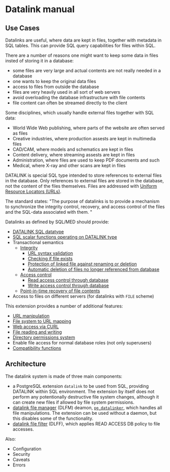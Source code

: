 Datalink manual
===============

Use Cases
---------

Datalinks are useful, where data are kept in files, together with metadata in SQL tables.
This can provide SQL query capabilities for files within SQL.

There are a number of reasons one might want to keep some data in files insted of storing it in a database:

- some files are very large and actual contents are not really needed in a database
- one wants to keep the original data files
- access to files from outside the database
- files are very heavily used in all sort of web servers
- avoid overloading the database infrastructure with file contents
- file content can often be streamed directly to the client

Some disciplines, which usually handle external files together with SQL data:

- World Wide Web publishing, where parts of the website are often served as files
- Creative industries, where production assests are kept in multimedia files
- CAD/CAM, where models and schematics are kept in files
- Content delivery, where streaming assests are kept in files
- Administration, where files are used to keep PDF documents and such
- Medical, where X-ray and other scans are kept in files

DATALINK is special SQL type intended to store references to external files in the database.
Only references to external files are stored in the database, not the content of the files themselves.
Files are addressed with [Uniform Resource Locators (URLs)](https://en.wikipedia.org/wiki/URL).

The standard states: "The purpose of datalinks is to provide a mechanism to synchronize the 
integrity control, recovery, and access control of the files and the SQL-data associated with them. "

Datalinks as defined by SQL/MED should provide:

- [DATALINK SQL datatype](type.md)
- [SQL scalar functions operating on DATALINK type](functions.md)
- Transactional semantics
  - [Integrity](integrity.md)
    - [URL syntax validation](type.md)
    - [Checking if file exists](integrity.md)
    - [Protection of linked file against renaming or deletion](access.md)
    - [Automatic deletion of files no longer referenced from database](recovery.md)
  - [Access control](access.md)
    - [Read access control through database](access.md)
    - [Write access control through database](access.md)
  - [Point-in-time recovery of file contents](recovery.md)
- Access to files on different servers (for datalinks with `FILE` scheme)

This extension provides a number of additional features:
- [URL manipulation](functions.md#user-content-uri-manipulation)
- [File system to URL mapping](dlff.md)
- [Web access via CURL](functions.md#user-content-web-access)
- [File reading and writing](functions.md#user-content-reading-files)
- [Directory permissions system](configuration.md)
- Enable file access for normal database roles (not only superusers)
- [Compatibility functions](functions.md#user-content-compatibility-functions)

Architecture
------------

The datalink system is made of three main components:

- a PostgreSQL extension `datalink` to be used from SQL, providing DATALINK within SQL environment. The extension by itself does not perform any potentionally destructive file system changes, although it can create new files if allowed by file system permissions. 
- [datalink file manager](dlfm.md) (DLFM) deamon, [`pg_datalinker`](pg_datalinker.md), which handles all file manipulations. 
The extension can be used without a daemon, but this disables some of the functionality.
- [datalink file filter](dlff.md) (DLFF), which applies READ ACCESS DB policy to file accesses. 

Also:
- Configuration
- Security
- Caveats
- Errors
